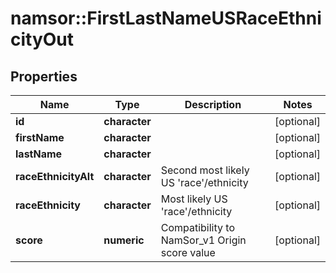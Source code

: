 # namsor::FirstLastNameUSRaceEthnicityOut

## Properties
Name | Type | Description | Notes
------------ | ------------- | ------------- | -------------
**id** | **character** |  | [optional] 
**firstName** | **character** |  | [optional] 
**lastName** | **character** |  | [optional] 
**raceEthnicityAlt** | **character** | Second most likely US &#39;race&#39;/ethnicity | [optional] 
**raceEthnicity** | **character** | Most likely US &#39;race&#39;/ethnicity | [optional] 
**score** | **numeric** | Compatibility to NamSor_v1 Origin score value | [optional] 


